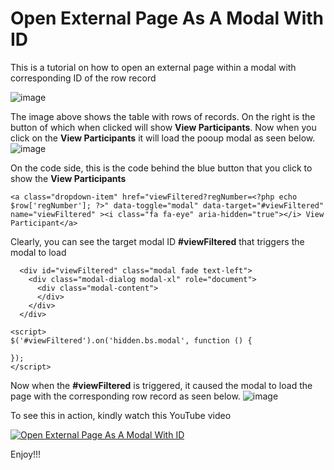 # Open External Page As A Modal With ID
 This is a tutorial on how to open an external page within a modal with corresponding ID of the row record

![image](https://github.com/user-attachments/assets/b0ea80ec-2ff4-487b-bc3c-be3c4b45b41a)

The image above shows the table with rows of records. On the right is the button of which when clicked will show **View Participants**. Now when you click on the **View Participants** it will load the pooup modal as seen below.
![image](https://github.com/user-attachments/assets/765ef3a4-dda1-4732-87e2-5d6ceb6420f3)

On the code side, this is the code behind the blue button that you click to show the **View Participants**
~~~
<a class="dropdown-item" href="viewFiltered?regNumber=<?php echo $row['regNumber']; ?>" data-toggle="modal" data-target="#viewFiltered" name="viewFiltered" ><i class="fa fa-eye" aria-hidden="true"></i> View Participant</a>
~~~
Clearly, you can see the target modal ID **#viewFiltered** that triggers the modal to load
~~~
  <div id="viewFiltered" class="modal fade text-left">
    <div class="modal-dialog modal-xl" role="document">
      <div class="modal-content">
      </div>
    </div>
  </div>

<script>
$('#viewFiltered').on('hidden.bs.modal', function () {

});
</script>
~~~
Now when the **#viewFiltered** is triggered, it caused the modal to load the page with the corresponding row record as seen below.
![image](https://github.com/user-attachments/assets/765ef3a4-dda1-4732-87e2-5d6ceb6420f3)

To see this in action, kindly watch this YouTube video

[![Open External Page As A Modal With ID](https://img.youtube.com/vi/3tAXA2Bc2zU/0.jpg)](https://www.youtube.com/watch?v=3tAXA2Bc2zU)



Enjoy!!!
